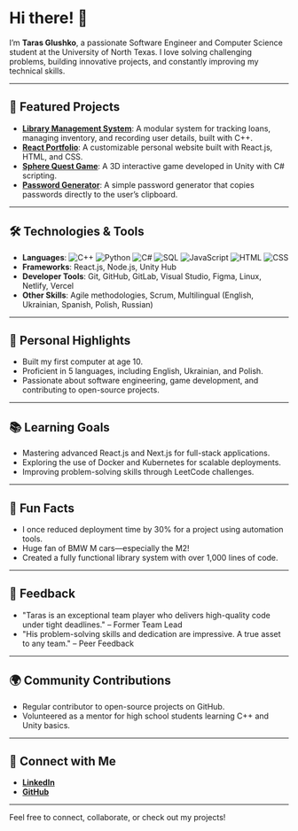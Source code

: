 # Hi there! 👋
I’m **Taras Glushko**, a passionate Software Engineer and Computer Science student at the University of North Texas. I love solving challenging problems, building innovative projects, and constantly improving my technical skills.

---

## 🚀 Featured Projects
- [**Library Management System**](https://github.com/Ivan1337-prg/Library-Management-System): A modular system for tracking loans, managing inventory, and recording user details, built with C++.
- [**React Portfolio**](https://github.com/Ivan1337-prg/react-portfolio): A customizable personal website built with React.js, HTML, and CSS.
- [**Sphere Quest Game**](https://github.com/Ivan1337-prg/Sphere-Quest-Interactive-3D-Game-Project): A 3D interactive game developed in Unity with C# scripting.
- [**Password Generator**](https://github.com/Ivan1337-prg/Password-Generator): A simple password generator that copies passwords directly to the user’s clipboard.

---

## 🛠️ Technologies & Tools
- **Languages**: ![C++](https://img.shields.io/badge/-C++-00599C?logo=c%2B%2B&logoColor=white) ![Python](https://img.shields.io/badge/-Python-3776AB?logo=python&logoColor=white) ![C#](https://img.shields.io/badge/-C%23-239120?logo=c-sharp&logoColor=white) ![SQL](https://img.shields.io/badge/-SQL-4479A1?logo=postgresql&logoColor=white) ![JavaScript](https://img.shields.io/badge/-JavaScript-F7DF1E?logo=javascript&logoColor=black) ![HTML](https://img.shields.io/badge/-HTML5-E34F26?logo=html5&logoColor=white) ![CSS](https://img.shields.io/badge/-CSS3-1572B6?logo=css3&logoColor=white)
- **Frameworks**: React.js, Node.js, Unity Hub
- **Developer Tools**: Git, GitHub, GitLab, Visual Studio, Figma, Linux, Netlify, Vercel
- **Other Skills**: Agile methodologies, Scrum, Multilingual (English, Ukrainian, Spanish, Polish, Russian)



---

## 🌟 Personal Highlights
- Built my first computer at age 10.
- Proficient in 5 languages, including English, Ukrainian, and Polish.
- Passionate about software engineering, game development, and contributing to open-source projects.

---

## 📚 Learning Goals
- Mastering advanced React.js and Next.js for full-stack applications.
- Exploring the use of Docker and Kubernetes for scalable deployments.
- Improving problem-solving skills through LeetCode challenges.

---

## 🎉 Fun Facts
- I once reduced deployment time by 30% for a project using automation tools.
- Huge fan of BMW M cars—especially the M2!
- Created a fully functional library system with over 1,000 lines of code.

---

## 💬 Feedback
- "Taras is an exceptional team player who delivers high-quality code under tight deadlines." – Former Team Lead
- "His problem-solving skills and dedication are impressive. A true asset to any team." – Peer Feedback

---

## 🌍 Community Contributions
- Regular contributor to open-source projects on GitHub.
- Volunteered as a mentor for high school students learning C++ and Unity basics.

---

## 🔗 Connect with Me
- [**LinkedIn**](https://www.linkedin.com/in/tarasglushko)
- [**GitHub**](https://github.com/Ivan1337-prg)

---

Feel free to connect, collaborate, or check out my projects!
